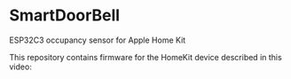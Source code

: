 # SmartDoorBell
 ESP32C3 occupancy sensor for Apple Home Kit

 This repository contains firmware for the HomeKit device described in this video: 

